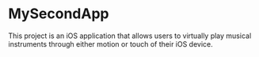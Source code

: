 # MySecondApp

This project is an iOS application that allows users to virtually play musical instruments through either motion or touch of their iOS device.
